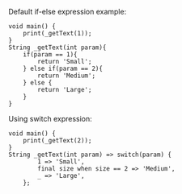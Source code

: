 Default if-else expression example:
```run-dart
void main() {
	print(_getText(1));
}
String _getText(int param){
	if(param == 1){
		return 'Small';
	} else if(param == 2){
		return 'Medium';
	} else {
		return 'Large';
	}
}
```
Using switch expression:
```run-dart
void main() {
	print(_getText(2));
}
String _getText(int param) => switch(param) {
		1 => 'Small',
		final size when size == 2 => 'Medium',
		_ => 'Large',
	};
```
